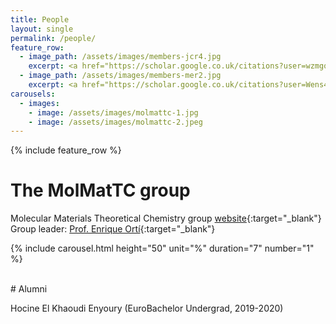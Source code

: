 ```yaml
---
title: People
layout: single
permalink: /people/
feature_row:
  - image_path: /assets/images/members-jcr4.jpg
    excerpt: <a href="https://scholar.google.co.uk/citations?user=wzmgqIoAAAAJ&hl=en&oi=ao" target="_blank">Joaquín Calbo</a><br>Principal Investigator
  - image_path: /assets/images/members-mer2.jpg
    excerpt: <a href="https://scholar.google.co.uk/citations?user=Wens4YQAAAAJ&hl=en&oi=ao" target="_blank">María Esteve-Rochina</a><br>PhD Student from 2020
carousels:
  - images: 
    - image: /assets/images/molmattc-1.jpg
    - image: /assets/images/molmattc-2.jpeg
---
```


{% include feature_row %}

# The MolMatTC group
 
Molecular Materials Theoretical Chemistry group [website](http://www.molmattc.com/){:target="\_blank"}  
Group leader: [Prof. Enrique Ortí](https://www2.scopus.com/authid/detail.uri?authorId=7006148186){:target="\_blank"}  


{% include carousel.html height="50" unit="%" duration="7" number="1" %}

<br>
# Alumni

Hocine El Khaoudi Enyoury (EuroBachelor Undergrad, 2019-2020)

